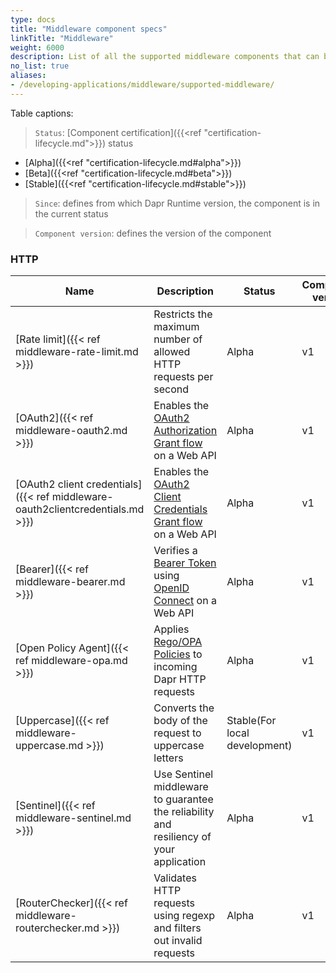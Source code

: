 ```yaml
---
type: docs
title: "Middleware component specs"
linkTitle: "Middleware"
weight: 6000
description: List of all the supported middleware components that can be injected in Dapr's processing pipeline.
no_list: true
aliases:
- /developing-applications/middleware/supported-middleware/
---
```


Table captions:

> `Status`: [Component certification]({{<ref "certification-lifecycle.md">}}) status
  - [Alpha]({{<ref "certification-lifecycle.md#alpha">}})
  - [Beta]({{<ref "certification-lifecycle.md#beta">}})
  - [Stable]({{<ref "certification-lifecycle.md#stable">}})
> `Since`: defines from which Dapr Runtime version, the component is in the current status

> `Component version`: defines the version of the component

### HTTP

| Name       | Description    | Status    |  Component version |
|------------|----------------|-----------|--------------------|
| [Rate limit]({{< ref middleware-rate-limit.md >}})                             | Restricts the maximum number of allowed HTTP requests per second                                                                | Alpha                      | v1|
| [OAuth2]({{< ref middleware-oauth2.md >}})                                     | Enables the [OAuth2 Authorization Grant flow](https://tools.ietf.org/html/rfc6749#section-4.1) on a Web API                     | Alpha                      | v1|
| [OAuth2 client credentials]({{< ref middleware-oauth2clientcredentials.md >}}) | Enables the [OAuth2 Client Credentials Grant flow](https://tools.ietf.org/html/rfc6749#section-4.4) on a Web API                | Alpha                      | v1|
| [Bearer]({{< ref middleware-bearer.md >}})                                     | Verifies a [Bearer Token](https://tools.ietf.org/html/rfc6750) using [OpenID Connect](https://openid.net/connect/) on a Web API | Alpha                      | v1|
| [Open Policy Agent]({{< ref middleware-opa.md >}})                             | Applies [Rego/OPA Policies](https://www.openpolicyagent.org/) to incoming Dapr HTTP requests                                    | Alpha                      | v1|
| [Uppercase]({{< ref middleware-uppercase.md >}})                               | Converts the body of the request to uppercase letters                                                                           | Stable(For local development) | v1|
| [Sentinel]({{< ref middleware-sentinel.md >}}) | Use Sentinel middleware to guarantee the reliability and resiliency of your application | Alpha | v1|
| [RouterChecker]({{< ref middleware-routerchecker.md >}})                       | Validates HTTP requests using regexp and filters out invalid requests                                                           | Alpha                      | v1|
